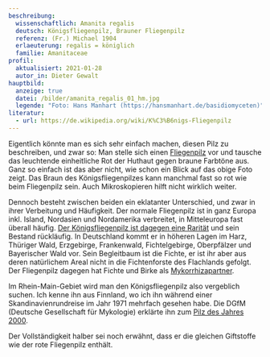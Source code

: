 ```yaml
---
beschreibung:
  wissenschaftlich: Amanita regalis
  deutsch: Königsfliegenpilz, Brauner Fliegenpilz
  referenz: (Fr.) Michael 1904
  erlaeuterung: regalis = königlich
  familie: Amanitaceae
profil:
  aktualisiert: 2021-01-28
  autor_in: Dieter Gewalt
hauptbild:
  anzeige: true
  datei: /bilder/amanita_regalis_01_hm.jpg
  legende: "Foto: Hans Manhart (https://hansmanhart.de/basidiomyceten)"
literatur:
  - url: https://de.wikipedia.org/wiki/K%C3%B6nigs-Fliegenpilz
---
```

Eigentlich könnte man es sich sehr einfach machen, diesen Pilz zu beschreiben, und zwar so: Man stelle sich einen [Fliegenpilz](/pilze/amanita-muscaria-fliegenpilz) vor und tausche das leuchtende einheitliche Rot der Huthaut gegen braune Farbtöne aus. Ganz so einfach ist das aber nicht, wie schon ein Blick auf das obige Foto zeigt. Das Braun des Königsfliegenpilzes kann manchmal fast so rot wie beim Fliegenpilz sein. Auch Mikroskopieren hilft nicht wirklich weiter.

Dennoch besteht zwischen beiden ein eklatanter Unterschied, und zwar in ihrer Verbeitung und Häufigkeit. Der normale Fliegenpilz ist in ganz Europa inkl. Island, Nordasien und Nordamerika verbreitet, in Mitteleuropa fast überall häufig. [Der Königsfliegenpilz ist dagegen eine Rarität](http://www.pilze-deutschland.de/organismen/amanita-regalis-fr-michael-1896) und sein Bestand rückläufig. In Deutschland kommt er in höheren Lagen im Harz, Thüriger Wald, Erzgebirge, Frankenwald, Fichtelgebirge, Oberpfälzer und Bayerischer Wald vor. Sein Begleitbaum ist die Fichte, er ist ihr aber aus deren natürlichem Areal nicht in die Fichtenforste des Flachlands gefolgt. Der Fliegenpilz dagegen hat Fichte und Birke als [Mykorrhizapartner](Mykorrhiza "Glossar"). 

Im Rhein-Main-Gebiet wird man den Königsfliegenpilz also vergeblich suchen. Ich kenne ihn aus Finnland, wo ich ihn während einer Skandinavienrundreise im Jahr 1971 mehrfach gesehen habe. Die DGfM (Deutsche Gesellschaft für Mykologie) erklärte ihn zum [Pilz des Jahres 2000](https://www.dgfm-ev.de/pilz-des-jahres/2000-koenigsfliegenpilz).

Der Vollständigkeit halber sei noch erwähnt, dass er die gleichen Giftstoffe wie der rote Fliegenpilz enthält.